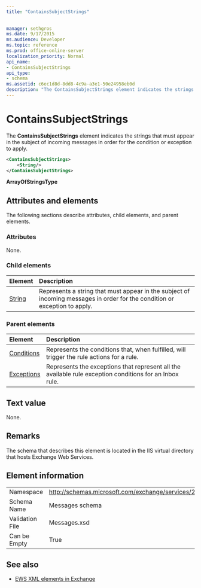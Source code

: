 ```yaml
---
title: "ContainsSubjectStrings"
 
 
manager: sethgros
ms.date: 9/17/2015
ms.audience: Developer
ms.topic: reference
ms.prod: office-online-server
localization_priority: Normal
api_name:
- ContainsSubjectStrings
api_type:
- schema
ms.assetid: c6ec1d8d-8dd8-4c9a-a3e1-50e24958eb0d
description: "The ContainsSubjectStrings element indicates the strings that must appear in the subject of incoming messages in order for the condition or exception to apply."
---
```


# ContainsSubjectStrings

The **ContainsSubjectStrings** element indicates the strings that must appear in the subject of incoming messages in order for the condition or exception to apply. 
  
```XML
<ContainsSubjectStrings>
    <String/>
</ContainsSubjectStrings>
```

 **ArrayOfStringsType**
## Attributes and elements

The following sections describe attributes, child elements, and parent elements.
  
### Attributes

None.
  
### Child elements

|**Element**|**Description**|
|:-----|:-----|
|[String](string.md) <br/> |Represents a string that must appear in the subject of incoming messages in order for the condition or exception to apply.  <br/> |
   
### Parent elements

|**Element**|**Description**|
|:-----|:-----|
|[Conditions](conditions.md) <br/> |Represents the conditions that, when fulfilled, will trigger the rule actions for a rule.  <br/> |
|[Exceptions](exceptions.md) <br/> |Represents the exceptions that represent all the available rule exception conditions for an Inbox rule.  <br/> |
   
## Text value

None.
  
## Remarks

The schema that describes this element is located in the IIS virtual directory that hosts Exchange Web Services.
  
## Element information

|||
|:-----|:-----|
|Namespace  <br/> |http://schemas.microsoft.com/exchange/services/2006/messages  <br/> |
|Schema Name  <br/> |Messages schema  <br/> |
|Validation File  <br/> |Messages.xsd  <br/> |
|Can be Empty  <br/> |True  <br/> |
   
## See also



- [EWS XML elements in Exchange](ews-xml-elements-in-exchange.md)

